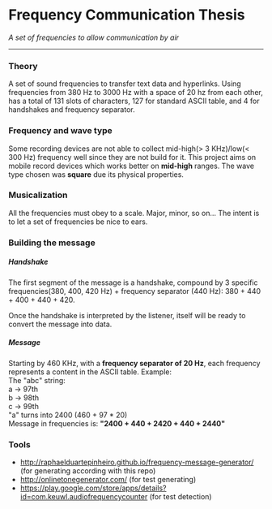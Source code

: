 # Frequency Communication Thesis
*A set of frequencies to allow communication by air*

---

### Theory
A set of sound frequencies to transfer text data and hyperlinks. Using frequencies from 380 Hz to 3000 Hz with a space of 20 hz from each other, has a total of 131 slots of characters, 127 for standard ASCII table, and 4 for handshakes and frequency separator. 

### Frequency and wave type
Some recording devices are not able to collect mid-high(> 3 KHz)/low(< 300 Hz) frequency well since they are not build for it. This project aims on mobile record devices which works better on **mid-high** ranges. The wave type chosen was **square** due its physical properties.

### Musicalization
All the frequencies must obey to a scale. Major, minor, so on... The intent is to let a set of frequencies be nice to ears.

### Building the message
##### Handshake
The first segment of the message is a handshake, compound by 3 specific frequencies(380, 400, 420 Hz) + frequency separator (440 Hz):
380 + 440 + 400 + 440 + 420.

Once the handshake is interpreted by the listener, itself will be ready to convert the message into data.

##### Message
Starting by 460 KHz, with a **frequency separator of 20 Hz**, each frequency represents a content in the ASCII table. Example:  
The "abc" string:  
a -> 97th  
b -> 98th  
c -> 99th  
"a" turns into 2400 (460 + 97 * 20)  
Message in frequencies is:
 **"2400 + 440 + 2420 + 440 + 2440"**
 
### Tools
* http://raphaelduartepinheiro.github.io/frequency-message-generator/ (for generating according with this repo)
* http://onlinetonegenerator.com/ (for test generating)
* https://play.google.com/store/apps/details?id=com.keuwl.audiofrequencycounter (for test detection)

